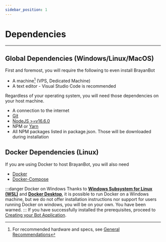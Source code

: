 ```yaml
---
sidebar_position: 1
---
```


# Dependencies

---

## Global Dependencies (Windows/Linux/MacOS)

First and foremost, you will require the following to even install BrayanBot

- A machine[^1] (VPS, Dedicated Machine)
- A text editor - Visual Studio Code is recommended

Regardless of your operating system, you will need those dependencies on your host machine.

- A connection to the internet
- [Git](https://git-scm.com/downloads)
- [NodeJS  >=v16.6.0](https://nodejs.org/en/)
- NPM or [Yarn](https://yarnpkg.com/)
- All NPM packages listed in package.json. Those will be downloaded during installation


## Docker Dependencies (Linux)

If you are using Docker to host BrayanBot, you will also need

- [Docker](https://docs.docker.com/get-docker/)
- [Docker-Compose](https://docs.docker.com/compose/install/)

:::danger Docker on Windows
Thanks to [**Windows Subsystem for Linux (WSL)**](https://docs.microsoft.com/en-us/windows/wsl/install) and [**Docker Desktop**](https://www.docker.com/products/docker-desktop), it is possible to run Docker on a Windows machine, but we do not offer installation instructions nor support for users running Docker on windows, you will be on your own. You have been warned.
:::
If you have successfully installed the prerequisites, proceed to [Creating your Bot Application](/docs/setup/pre-installation).

[^1]: For recommended hardware and specs, see [General Recommendations](/docs/setup/recomendations)